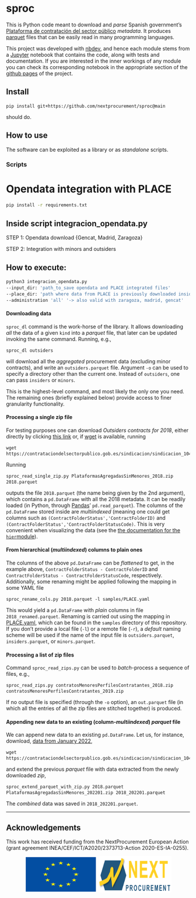 sproc
================

<!-- WARNING: THIS FILE WAS AUTOGENERATED! DO NOT EDIT! -->

This is Python code meant to download and *parse* Spanish government’s
[Plataforma de contratación del sector
público](https://contrataciondelestado.es) *metadata*. It produces
[parquet](https://parquet.apache.org/) files that can be easily read in
many programming languages.

This project was developed with
[nbdev](https://github.com/fastai/nbdev), and hence each module stems
from a [Jupyter](https://jupyter.org/) notebook that contains the code,
along with tests and documentation. If you are interested in the inner
workings of any module you can check its corresponding notebook in the
appropriate section of the [github
pages](https://nextprocurement.github.io/sproc/) of the project.

## Install

    pip install git+https://github.com/nextprocurement/sproc@main

should do.

## How to use

The software can be exploited as a library or as *standalone* scripts.

### Scripts

# Opendata integration with PLACE
```bash
pip install -r requirements.txt
```

## Inside script integracion_opendata.py

STEP 1: Opendata download {Gencat, Madrid, Zaragoza}

STEP 2: Integration with minors and outsiders

## How to execute:

```bash
python3 integracion_opendata.py 
--input_dir: 'path_to_save opendata and PLACE integrated files'
--place_dir: 'path where data from PLACE is previously downloaded insiders, outsiders, minors' 
--administration 'all' '-> also valid with zaragoza, madrid, gencat'
```

#### Downloading data

`sproc_dl` command is the work-horse of the library. It allows
downloading *all* the data of a given `kind` into a *parquet* file, that
later can be updated invoking the same command. Running, e.g.,

    sproc_dl outsiders

will download all the *aggregated* procurement data (excluding minor
contracts), and write an `outsiders.parquet` file. Argument `-o` can be
used to specify a directory other than the current one. Instead of
`outsiders`, one can pass `insiders` or `minors`.

This is the highest-level command, and most likely the only one you
need. The remaining ones (briefly explained below) provide access to
finer granularity functionality.

#### Processing a single zip file

For testing purposes one can download *Outsiders contracts for 2018*,
either directly by clicking [this
link](https://contrataciondelsectorpublico.gob.es/sindicacion/sindicacion_1044/PlataformasAgregadasSinMenores_2018.zip)
or, if [wget](https://www.gnu.org/software/wget/) is available, running

    wget https://contrataciondelsectorpublico.gob.es/sindicacion/sindicacion_1044/PlataformasAgregadasSinMenores_2018.zip

Running

    sproc_read_single_zip.py PlataformasAgregadasSinMenores_2018.zip 2018.parquet

outputs the file `2018.parquet` (the name being given by the 2nd
argument), which contains a `pd.DataFrame` with all the 2018 metadata.
It can be readily loaded (in Python, through
[Pandas](https://pandas.pydata.org/)’ `pd.read_parquet`). The columns of
the `pd.DataFrame` stored inside are *multiindexed* (meaning one could
get columns such as `(ContractFolderStatus','ContractFolderID)` and
`(ContractFolderStatus','ContractFolderStatusCode)`. This is very
convenient when visualizing the data (see the [the documentation for the
`hier`module](https://manuvazquez.github.io/sproc/hierarchical.html#flat_df_to_multiindexed_df)).

#### From hierarchical (*multiindexed*) columns to plain ones

The columns of the above `pd.DataFrame` can be *flattened* to get, in
the example above, `ContractFolderStatus - ContractFolderID` and
`ContractFolderStatus - ContractFolderStatusCode`, respectively.
Additionally, some renaming might be applied following the mapping in
some YAML file

    sproc_rename_cols.py 2018.parquet -l samples/PLACE.yaml

This would yield a `pd.DataFrame` with *plain* columns in file
`2018_renamed.parquet`. Renaming is carried out using the mapping in
[PLACE.yaml](https://github.com/manuvazquez/sproc/blob/main/samples/PLACE.yaml),
which can be found in the `samples` directory of this repository. If you
don’t provide a local file (`-l`) or a remote file (`-r`), a *default*
naming scheme will be used if the name of the input file is
`outsiders.parquet`, `insiders.parquet`, or `minors.parquet`.

#### Processing a list of zip files

Command `sproc_read_zips.py` can be used to *batch*-process a sequence
of files, e.g.,

    sproc_read_zips.py contratosMenoresPerfilesContratantes_2018.zip contratosMenoresPerfilesContratantes_2019.zip

If no output file is specified (through the `-o` option), an
`out.parquet` file (in which all the entries of all the zip files are
stitched together) is produced.

#### Appending new data to an existing (column-*multiindexed*) *parquet* file

We can append new data to an existing `pd.DataFrame`. Let us, for
instance, download, [data from January
2022](https://contrataciondelsectorpublico.gob.es/sindicacion/sindicacion_1044/PlataformasAgregadasSinMenores_202201.zip),

    wget https://contrataciondelsectorpublico.gob.es/sindicacion/sindicacion_1044/PlataformasAgregadasSinMenores_202201.zip

and extend the previous *parquet* file with data extracted from the
newly downloaded *zip*,

    sproc_extend_parquet_with_zip.py 2018.parquet PlataformasAgregadasSinMenores_202201.zip 2018_202201.parquet

The *combined* data was saved in `2018_202201.parquet`.

---

## Acknowledgements

This work has received funding from the NextProcurement European Action (grant agreement INEA/CEF/ICT/A2020/2373713-Action 2020-ES-IA-0255).

<p align="center">
  <img src="static/Images/eu-logo.svg" alt="EU Logo" height=100 width=200>
  <img src="static/Images/nextprocurement-logo.png" alt="Next Procurement Logo" height=100 width=200>
</p>